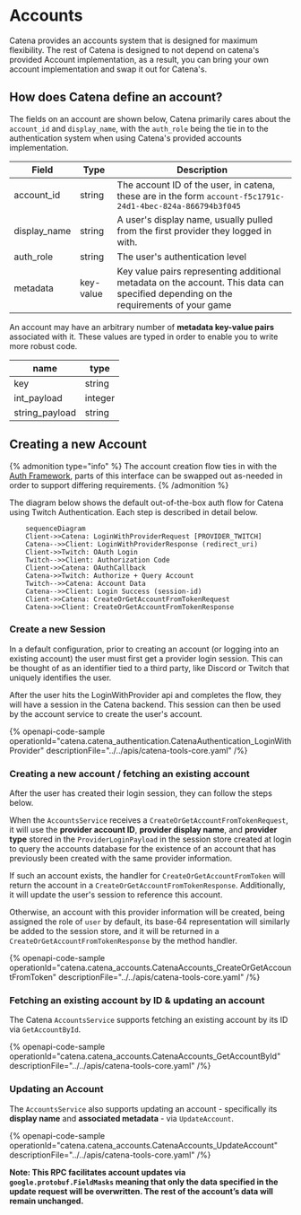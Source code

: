 # Accounts

Catena provides an accounts system that is designed for maximum flexibility. The rest of Catena is designed to not depend on catena's provided Account implementation, as a result, you can bring your own account implementation and swap it out for Catena's.

## How does Catena define an account?

The fields on an account are shown below, Catena primarily cares about the `account_id` and `display_name`, with the `auth_role` being the tie in to the authentication system when using Catena's provided accounts implementation.

| Field        | Type      | Description                                                                                                                         |
|--------------|-----------|-------------------------------------------------------------------------------------------------------------------------------------|
| account_id   | string    | The account ID of the user, in catena, these are in the form `account-f5c1791c-24d1-4bec-824a-866794b3f045`                         |
| display_name | string    | A user's display name, usually pulled from the first provider they logged in with.                                                  |
| auth_role    | string    | The user's authentication level                                                                                                     |
| metadata     | key-value | Key value pairs representing additional metadata on the account. This data can specified depending on the requirements of your game |

An account may have an arbitrary number of **metadata key-value pairs** associated with it. These values are typed in order to enable you to write more robust code.

| name           | type    |
|----------------|---------|
| key            | string  |
| int_payload    | integer |
| string_payload | string  |

## Creating a new Account

{% admonition type="info" %}
The account creation flow ties in with the [Auth Framework](/core/auth/index.md), parts of this interface can be swapped out as-needed in order to support differing requirements.
{% /admonition %}

The diagram below shows the default out-of-the-box auth flow for Catena using Twitch Authentication. Each step is described in detail below.

```mermaid
    sequenceDiagram
    Client->>Catena: LoginWithProviderRequest [PROVIDER_TWITCH]
    Catena-->>Client: LoginWithProviderResponse (redirect_uri)
    Client->>Twitch: OAuth Login
    Twitch-->>Client: Authorization Code
    Client->>Catena: OAuthCallback
    Catena->>Twitch: Authorize + Query Account
    Twitch-->>Catena: Account Data
    Catena-->>Client: Login Success (session-id)
    Client->>Catena: CreateOrGetAccountFromTokenRequest
    Catena->>Client: CreateOrGetAccountFromTokenResponse
```

### Create a new Session

In a default configuration, prior to creating an account (or logging into an existing account) the user must first get a provider login session. This can be thought of as an identifier tied to a third party, like Discord or Twitch that uniquely identifies the user.

After the user hits the LoginWithProvider api and completes the flow, they will have a session in the Catena backend. This session can then be used by the account service to create the user's account.

{% openapi-code-sample operationId="catena.catena_authentication.CatenaAuthentication_LoginWithProvider" descriptionFile="../../apis/catena-tools-core.yaml" /%}

### Creating a new account / fetching an existing account

After the user has created their login session, they can follow the steps below.

When the `AccountsService` receives a `CreateOrGetAccountFromTokenRequest`, it will use the **provider account ID**, **provider display name**, and **provider type** stored in the `ProviderLoginPayload` in the session store created at login to query the accounts database for the existence of an account that has previously been created with the same provider information.

If such an account exists, the handler for `CreateOrGetAccountFromToken` will return the account in a `CreateOrGetAccountFromTokenResponse`. Additionally, it will update the user's session to reference this account.

Otherwise, an account with this provider information will be created, being assigned the role of `user` by default, its base-64 representation will similarly be added to the session store, and it will be returned in a `CreateOrGetAccountFromTokenResponse` by the method handler.

{% openapi-code-sample operationId="catena.catena_accounts.CatenaAccounts_CreateOrGetAccountFromToken" descriptionFile="../../apis/catena-tools-core.yaml" /%}

### Fetching an existing account by ID & updating an account

The Catena `AccountsService` supports fetching an existing account by its ID via `GetAccountById`.

{% openapi-code-sample operationId="catena.catena_accounts.CatenaAccounts_GetAccountById" descriptionFile="../../apis/catena-tools-core.yaml" /%}


### Updating an Account

The `AccountsService` also supports updating an account - specifically its **display name** and **associated metadata** - via `UpdateAccount`.

{% openapi-code-sample operationId="catena.catena_accounts.CatenaAccounts_UpdateAccount" descriptionFile="../../apis/catena-tools-core.yaml" /%}

**Note: This RPC facilitates account updates via `google.protobuf.FieldMasks` meaning that only the data specified in the update request will be overwritten. The rest of the account’s data will remain unchanged.**
